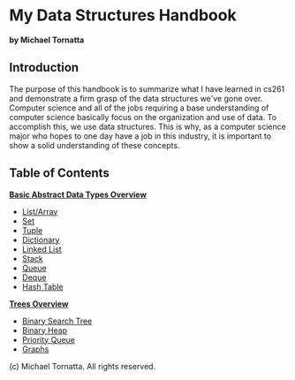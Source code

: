 # My Data Structures Handbook

**by Michael Tornatta**

## Introduction

The purpose of this handbook is to summarize what I have learned in cs261 and demonstrate a firm grasp of the data structures we've gone over. Computer science and all of the jobs requiring a base understanding of computer science basically focus on the organization and use of data. To accomplish this, we use data structures. This is why, as a computer science major who hopes to one day have a job in this industry, it is important to show a solid understanding of these concepts.

## Table of Contents

[**Basic Abstract Data Types Overview**](basic_adt_overview.md)
* [List/Array](list.md)
* [Set](set.md)
* [Tuple](tuple.md)
* [Dictionary](dictionary.md)
* [Linked List](linked_list.md)
* [Stack](stack.md)
* [Queue](queue.md)
* [Deque](deque.md)
* [Hash Table](hash_table.md)


[**Trees Overview**](trees_overview.md)
* [Binary Search Tree](bst.md)
* [Binary Heap](heap.md)
* [Priority Queue](priority_queue.md)
* [Graphs](graphs.md)

(c) Michael Tornatta. All rights reserved.
